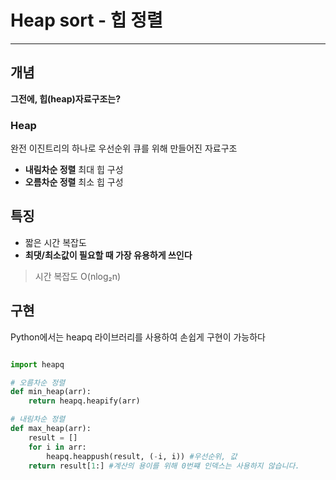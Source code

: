 # Heap sort - 힙 정렬
---

## 개념

**그전에, 힙(heap)자료구조는?**
### Heap
완전 이진트리의 하나로 우선순위 큐를 위해 만들어진 자료구조
- **내림차순 정렬**
최대 힙 구성
- **오름차순 정렬**
최소 힙 구성

## 특징
- 짧은 시간 복잡도
- **최댓/최소값이 필요할 때 가장 유용하게 쓰인다**

> 시간 복잡도
O(nlog₂n)


## 구현
Python에서는 heapq 라이브러리를 사용하여 손쉽게 구현이 가능하다

```python

import heapq

# 오름차순 정렬
def min_heap(arr):
    return heapq.heapify(arr)

# 내림차순 정렬
def max_heap(arr):
    result = []
    for i in arr:
        heapq.heappush(result, (-i, i)) #우선순위, 값
    return result[1:] #계산의 용이를 위해 0번쨰 인덱스는 사용하지 않습니다.
```
